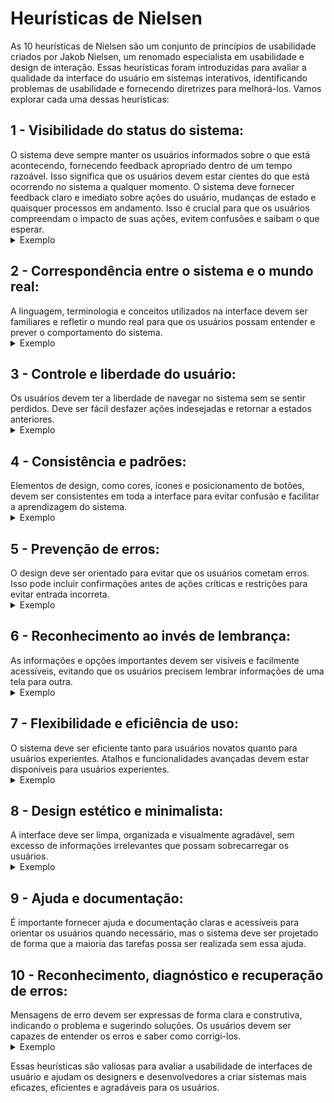 <h1>Heurísticas de Nielsen</h1>
As 10 heurísticas de Nielsen são um conjunto de princípios de usabilidade criados por Jakob Nielsen, um renomado especialista em usabilidade e design de interação. Essas heurísticas foram introduzidas para avaliar a qualidade da interface do usuário em sistemas interativos, identificando problemas de usabilidade e fornecendo diretrizes para melhorá-los. Vamos explorar cada uma dessas heurísticas:

<h2>1 - Visibilidade do status do sistema:</h2>
O sistema deve sempre manter os usuários informados sobre o que está acontecendo, fornecendo feedback apropriado dentro de um tempo razoável.
Isso significa que os usuários devem estar cientes do que está ocorrendo no sistema a qualquer momento. O sistema deve fornecer feedback claro e imediato sobre ações do usuário, mudanças de estado e quaisquer processos em andamento. Isso é crucial para que os usuários compreendam o impacto de suas ações, evitem confusões e saibam o que esperar.

<details>
<summary>Exemplo</summary>
O site do Detran retorna um feedback confuso. Pois a mensagem na tela fala que consta solicitação, porém a escrita está em vermelho e com um X no meio que indica algum erro geralmente.
  
![Heuristica 1](https://github.com/MateusdiSousa/Bertoti/assets/111647763/ac0fbf4b-3d35-4976-a707-e915610ea380)

</details>

<h2>2 - Correspondência entre o sistema e o mundo real:</h2>
A linguagem, terminologia e conceitos utilizados na interface devem ser familiares e refletir o mundo real para que os usuários possam entender e prever o comportamento do sistema.

<details>
<summary>Exemplo</summary>
No site do Siga para sair da plataforma é necessário aperta um botão vermelho com um símbolo de 'i' o que confunde o usuário já que normalmente esse simbolo significa mais informações,ao invés de sair da página
  
![heuristica 5](https://github.com/MateusdiSousa/Bertoti/assets/111647763/9d9fc52e-0f0f-4454-a3f3-b4ceb6c52047)

  
</details>


<h2>3 - Controle e liberdade do usuário:</h2>
Os usuários devem ter a liberdade de navegar no sistema sem se sentir perdidos. Deve ser fácil desfazer ações indesejadas e retornar a estados anteriores.

<details>
<summary>Exemplo</summary>
Na imagem a seguir, é possível notar que, ao ingressar em um jogo no aplicativo Plato, o usuário encontra obstáculos ao tentar encerrar a partida. Mesmo ao selecionar a opção de saída, a interface continua a indicar que o usuário está ativo no jogo, restringindo sua capacidade de decidir livremente quando deseja encerrar sua participação em uma partida.

<div style='aling : center'>

  ![heuristica 3](https://github.com/MateusdiSousa/Bertoti/assets/111647763/32693be7-25a0-4a34-be48-7c5386845bef)

  
</div>
 


</details>

<h2>4 - Consistência e padrões:</h2>
Elementos de design, como cores, ícones e posicionamento de botões, devem ser consistentes em toda a interface para evitar confusão e facilitar a aprendizagem do sistema.

<details>
  <summary>Exemplo</summary>
  Na imagem abaixo, notamos que o site exibe uma barra de navegação na lateral esquerda, ao passo que o padrão esperado seria uma disposição centralizada na parte superior da página. além disso o texto das opções do texto estão na vertical ao invés da horizontal

  ![Heurística 4'1](https://github.com/MateusdiSousa/Bertoti/assets/111647763/ff5f22d8-1606-423e-9879-ec979a46c2df)

</details>

<h2>5 - Prevenção de erros:</h2>
O design deve ser orientado para evitar que os usuários cometam erros. Isso pode incluir confirmações antes de ações críticas e restrições para evitar entrada incorreta.

<details>
<summary>Exemplo</summary>
Na imagem apresentada abaixo, é visível que o anúncio do aplicativo mostra duas opções de encerramento, sendo que somente uma delas encerra efetivamente o aplicativo. Essa diferença pode levar o usuário a cometer um erro, induzindo-o a clicar na opção inadequada.

![05_heuristica](https://github.com/ClaudiaCBS/ADS03_IHC001/assets/112169639/e19468ad-2d74-4ff4-8ac4-9323c96032d3)
</details>

<h2>6 - Reconhecimento ao invés de lembrança:</h2>
As informações e opções importantes devem ser visíveis e facilmente acessíveis, evitando que os usuários precisem lembrar informações de uma tela para outra.

<details>
<summary>Exemplo</summary>
Na imagem abaixo, o software Excel demanda uma extensa sequência de etapas para a simples tarefa de salvar um arquivo, aumentando a probabilidade do usuário esquecer esse procedimento ou se perder em alguma etapa.

![heuristica 6](https://github.com/MateusdiSousa/Bertoti/assets/111647763/985fae1e-8687-43a4-a9b9-c3a21add6cec)

</details>

<h2>7 - Flexibilidade e eficiência de uso:</h2>
O sistema deve ser eficiente tanto para usuários novatos quanto para usuários experientes. Atalhos e funcionalidades avançadas devem estar disponíveis para usuários experientes.

<details>
  <summary>Exemplo</summary>
  No site do Siga a plataforma possui uma fonte extremamente pequenas para usuários que utilizam celular, e caso apliquem zomm, o textos são cortados perdendo informação e eficiênca do software.
  
![284028515-df3ec3e8-b3e6-4332-84d8-c1c61d6a4e98](https://github.com/MateusdiSousa/Bertoti/assets/111647763/55c0adda-b48e-467b-8a71-1c5fc98d1c12)

    
</details>

<h2>8 - Design estético e minimalista:</h2>
A interface deve ser limpa, organizada e visualmente agradável, sem excesso de informações irrelevantes que possam sobrecarregar os usuários.

<details>
<summary>Exemplo</summary>
Nesse site há um excesso de informções na página inicial deixando a interface suja e pouco agradável.

![heurística 8](https://github.com/MateusdiSousa/Bertoti/assets/111647763/5c79906f-16d5-4cd3-8d8d-356d737710ec)
  
</details>

<h2>9 - Ajuda e documentação:</h2>
É importante fornecer ajuda e documentação claras e acessíveis para orientar os usuários quando necessário, mas o sistema deve ser projetado de forma que a maioria das tarefas possa ser realizada sem essa ajuda.

<h2>10 - Reconhecimento, diagnóstico e recuperação de erros:</h2>
Mensagens de erro devem ser expressas de forma clara e construtiva, indicando o problema e sugerindo soluções. Os usuários devem ser capazes de entender os erros e saber como corrigi-los.

<details>
  <summary>Exemplo</summary>
  No site do Siga o sistema não consegue diagnosticar ou fornecer uma resolução do erro como por exemplo estar mátriculado nas aulas e não ser possível verificar os horários de aula.
  ![heuristica 9](https://github.com/MateusdiSousa/Bertoti/assets/111647763/fcb5db9c-a97f-44d6-ae98-85e4d523ff1f)

  ![heuristica 9 pt2](https://github.com/MateusdiSousa/Bertoti/assets/111647763/fcbe645d-76e5-4f5a-874b-f246d5568955)

  
</details>

Essas heurísticas são valiosas para avaliar a usabilidade de interfaces de usuário e ajudam os designers e desenvolvedores a criar sistemas mais eficazes, eficientes e agradáveis para os usuários.
